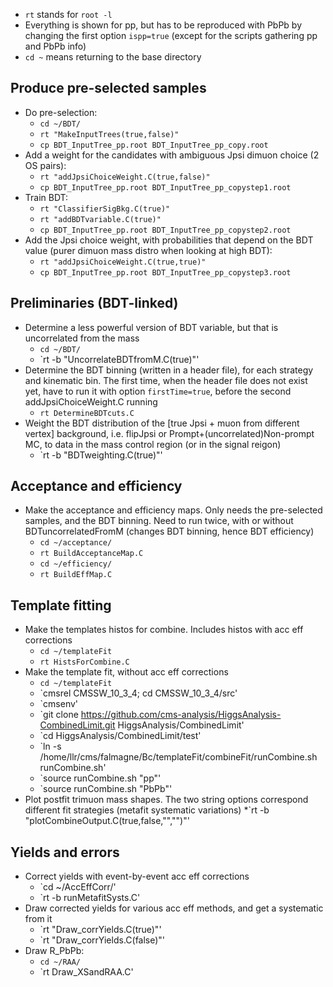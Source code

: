* `rt` stands for `root -l`
* Everything is shown for pp, but has to be reproduced with PbPb by changing the first option `ispp=true` (except for the scripts gathering pp and PbPb info)
* `cd ~` means returning to the base directory

## Produce pre-selected samples

- Do pre-selection:
  * `cd ~/BDT/`
  * `rt "MakeInputTrees(true,false)"`
  * `cp BDT_InputTree_pp.root BDT_InputTree_pp_copy.root`
- Add a weight for the candidates with ambiguous Jpsi dimuon choice (2 OS pairs):
  * `rt "addJpsiChoiceWeight.C(true,false)"`
  * `cp BDT_InputTree_pp.root BDT_InputTree_pp_copystep1.root`
- Train BDT:
  * `rt "ClassifierSigBkg.C(true)"`
  * `rt "addBDTvariable.C(true)"`
  * `cp BDT_InputTree_pp.root BDT_InputTree_pp_copystep2.root`
- Add the Jpsi choice weight, with probabilities that depend on the BDT value (purer dimuon mass distro when looking at high BDT):
  * `rt "addJpsiChoiceWeight.C(true,true)"`
  * `cp BDT_InputTree_pp.root BDT_InputTree_pp_copystep3.root`

## Preliminaries (BDT-linked)
- Determine a less powerful version of BDT variable, but that is uncorrelated from the mass
  * `cd ~/BDT/`
  * `rt -b "UncorrelateBDTfromM.C(true)"'
- Determine the BDT binning (written in a header file), for each strategy and kinematic bin. The first time, when the header file does not exist yet, have to run it with option `firstTime=true`, before the second addJpsiChoiceWeight.C running 
  * `rt DetermineBDTcuts.C`
- Weight the BDT distribution of the [true Jpsi + muon from different vertex] background, i.e. flipJpsi or Prompt+(uncorrelated)Non-prompt MC, to data in the mass control region (or in the signal reigon)
  * `rt -b "BDTweighting.C(true)"'

## Acceptance and efficiency
- Make the acceptance and efficiency maps. Only needs the pre-selected samples, and the BDT binning. Need to run twice, with or without BDTuncorrelatedFromM (changes BDT binning, hence BDT efficiency)
  * `cd ~/acceptance/`
  * `rt BuildAcceptanceMap.C`
  * `cd ~/efficiency/`
  * `rt BuildEffMap.C`

## Template fitting 
- Make the templates histos for combine. Includes histos with acc eff corrections
  * `cd ~/templateFit`
  * `rt HistsForCombine.C`
- Make the template fit, without acc eff corrections
  * `cd ~/templateFit`
  * `cmsrel CMSSW_10_3_4; cd CMSSW_10_3_4/src'
  * `cmsenv'
  * `git clone https://github.com/cms-analysis/HiggsAnalysis-CombinedLimit.git HiggsAnalysis/CombinedLimit'
  * `cd HiggsAnalysis/CombinedLimit/test'
  * `ln -s /home/llr/cms/falmagne/Bc/templateFit/combineFit/runCombine.sh runCombine.sh'
  * `source runCombine.sh "pp"'
  * `source runCombine.sh "PbPb"'
- Plot postfit trimuon mass shapes. The two string options correspond different fit strategies (metafit systematic variations)
  *`rt -b "plotCombineOutput.C(true,false,\"\",\"\")"'

## Yields and errors
- Correct yields with event-by-event acc eff corrections
  * `cd ~/AccEffCorr/'
  * `rt -b runMetafitSysts.C'
- Draw corrected yields for various acc eff methods, and get a systematic from it
  * `rt "Draw_corrYields.C(true)"'
  * `rt "Draw_corrYields.C(false)"'
- Draw R_PbPb:
  * `cd ~/RAA/`
  * `rt Draw_XSandRAA.C'